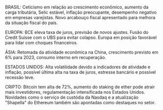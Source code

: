 


BRASIL: Ceticismo em relação ao crescimento econômico, aumento da carga tributária, Selic estável, inflação preocupante, desempenho negativo em empresas varejistas. Novo arcabouço fiscal apresentado para melhora da situação fiscal do país.

EUROPA: BCE eleva taxa de juros, previsão de novos ajustes. Fusão do Credit Suisse com o UBS para evitar colapso. Europa em posição favorável para lidar com choques financeiros.

ÁSIA: Retomada da atividade econômica na China, crescimento previsto em 6% para 2023, consumo interno em recuperação. 

ESTADOS UNIDOS: Alta volatilidade devido a indicadores de atividade e inflação, possível última alta na taxa de juros, estresse bancário e possível recessão leve. 

CRIPTO: Bitcoin tem alta de 72%, aumento do staking de ether pode atrair mais investidores, regulamentação intensificada nos Estados Unidos. Novidades como o serviço de custódia da Nasdaq e a atualização "Shapella" do Ethereum também são apontadas como destaques no setor.
